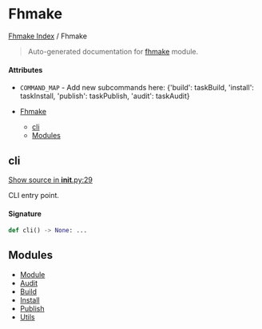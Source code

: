 # Fhmake

[Fhmake Index](../README.md#fhmake-index) / Fhmake

> Auto-generated documentation for [fhmake](../../../fhmake/__init__.py) module.

#### Attributes

- `COMMAND_MAP` - Add new subcommands here: {'build': taskBuild, 'install': taskInstall, 'publish': taskPublish, 'audit': taskAudit}


- [Fhmake](#fhmake)
  - [cli](#cli)
  - [Modules](#modules)

## cli

[Show source in __init__.py:29](../../../fhmake/__init__.py#L29)

CLI entry point.

#### Signature

```python
def cli() -> None: ...
```



## Modules

- [Module](./module.md)
- [Audit](./audit.md)
- [Build](./build.md)
- [Install](./install.md)
- [Publish](./publish.md)
- [Utils](./utils.md)